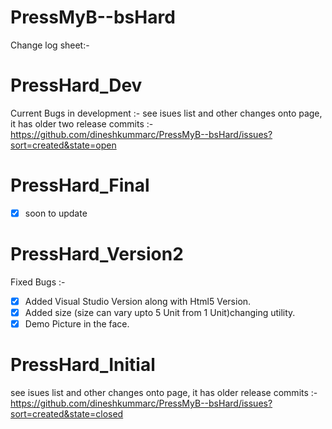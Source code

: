 PressMyB--bsHard
================
Change log sheet:-

PressHard_Dev
=============
Current Bugs in development :-
see isues list and other changes onto page, it has older two release commits :-
https://github.com/dineshkummarc/PressMyB--bsHard/issues?sort=created&state=open

PressHard_Final
=========
- [x] soon to update

PressHard_Version2
=========
Fixed Bugs :-
- [x] Added Visual Studio Version along with Html5 Version.
- [x] Added size (size can vary upto 5 Unit from 1 Unit)changing utility.
- [x] Demo Picture in the face.

PressHard_Initial
================
see isues list and other changes onto page, it has older release commits :-
https://github.com/dineshkummarc/PressMyB--bsHard/issues?sort=created&state=closed
